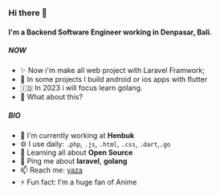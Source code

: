 ### Hi there 👋

#### I'm a Backend Software Engineer working in Denpasar, Bali.

##### NOW

- ✨ Now i'm make all web project with Laravel Framwork;
- 🤖 In some projects I build android or ios apps with flutter
- 🇮🇩 In 2023 i will focus learn golang.
- 🍑 What about this?

##### BIO

- 🏢 I'm currently working at **Henbuk**
- ⚙️ I use daily: `.php`, `.js`, `.html`, `.css`, `.dart`,`.go`
- 🌱 Learning all about **Open Source**
- 💬 Ping me about **laravel**, **golang**
- 📫 Reach me: [yaza](https://twitter.com/yaza91446384)
- ⚡️ Fun fact: I'm a huge fan of Anime
